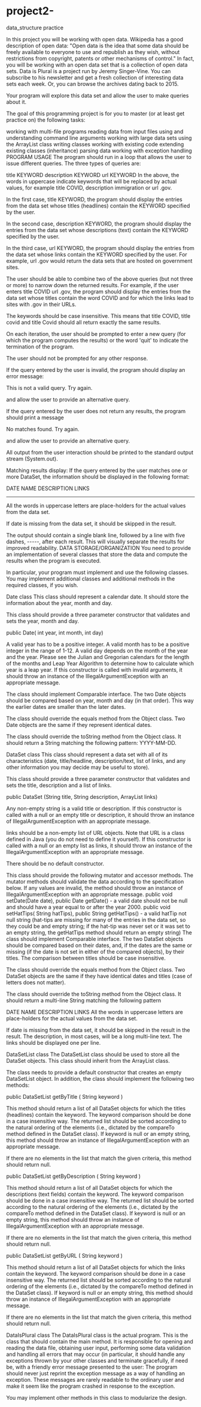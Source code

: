 # project2-
data_structure practice

In this project you will be working with open data. Wikipedia has a good description of open data: "Open data is the idea that some data should be freely available to everyone to use and republish as they wish, without restrictions from copyright, patents or other mechanisms of control." In fact, you will be working with an open data set that is a collection of open data sets. Data is Plural is a project run by Jeremy Singer-Vine. You can subscribe to his newsletter and get a fresh collection of interesting data sets each week. Or, you can browse the archives dating back to 2015.

Your program will explore this data set and allow the user to make queries about it.


The goal of this programming project is for you to master (or at least get practice on) the following tasks:

working with multi-file programs
reading data from input files
using and understanding command line arguments
working with large data sets
using the ArrayList class
writing classes
working with existing code
extending existing classes (inheritance)
parsing data
working with exception handling
PROGRAM USAGE
The program should run in a loop that allows the user to issue different queries. The three types of queries are:

title KEYWORD
description KEYWORD
url KEYWORD
In the above, the words in uppercase indicate keywords that will be replaced by actual values, for example title COVID, description immigration or url .gov.

In the first case, title KEYWORD, the program should display the entries from the data set whose titles (headlines) contain the KEYWORD specified by the user.

In the second case, description KEYWORD, the program should display the entries from the data set whose descriptions (text) contain the KEYWORD specified by the user.

In the third case, url KEYWORD, the program should display the entries from the data set whose links contain the KEYWORD specified by the user. For example, url .gov would return the data sets that are hosted on government sites.



The user should be able to combine two of the above queries (but not three or more) to narrow down the returned results. For example, if the user enters title COVID url .gov, the program should display the entries from the data set whose titles contain the word COVID and for which the links lead to sites with .gov in their URLs.



The keywords should be case insensitive. This means that title COVID, title covid and title Covid should all return exactly the same results.



On each iteration, the user should be prompted to enter a new query (for which the program computes the results) or the word 'quit' to indicate the termination of the program.

The user should not be prompted for any other response.

If the query entered by the user is invalid, the program should display an error message:

This is not a valid query. Try again.

and allow the user to provide an alternative query.

If the query entered by the user does not return any results, the program should print a message

No matches found. Try again.

and allow the user to provide an alternative query.



All output from the user interaction should be printed to the standard output stream (System.out).



Matching results display: If the query entered by the user matches one or more DataSet, the information should be displayed in the following format:

DATE
NAME
DESCRIPTION
LINKS

-----
All the words in uppercase letters are place-holders for the actual values from the data set.

If date is missing from the data set, it should be skipped in the result.

The output should contain a single blank line, followed by a line with five dashes, -----, after each result. This will visually separate the results for improved readability.
DATA STORAGE/ORGANIZATION
You need to provide an implementation of several classes that store the data and compute the results when the program is executed.

In particular, your program must implement and use the following classes. You may implement additional classes and additional methods in the required classes, if you wish.

Date class
This class should represent a calendar date. It should store the information about the year, month and day.

This class should provide a three parameter constructor that validates and sets the year, month and day.

public Date( int year, int month, int day)

A valid year has to be a positive integer. A valid month has to be a positive integer in the range of 1-12. A valid day depends on the month of the year and the year. Please see the Julian and Gregorian calendars for the length of the months and Leap Year Algorithm to determine how to calculate which year is a leap year. If this constructor is called with invalid arguments, it should throw an instance of the IllegalArgumentException with an appropriate message.

The class should implement Comparable<Date> interface. The two Date objects should be compared based on year, month and day (in that order). This way the earlier dates are smaller than the later dates.

The class should override the equals method from the Object class. Two Date objects are the same if they represent identical dates.

The class should override the toString method from the Object class. It should return a String matching the following pattern: YYYY-MM-DD.

DataSet class
This class should represent a data set with all of its characteristics (date, title/headline, description/text, list of links, and any other information you may decide may be useful to store).

This class should provide a three parameter constructor that validates and sets the title, description and a list of links.

public DataSet (String title, String description, ArrayList<URL> links)

Any non-empty string is a valid title or description. If this constructor is called with a null or an empty title or description, it should throw an instance of IllegalArgumentException with an appropriate message.

links should be a non-empty list of URL objects. Note that URL is a class defined in Java (you do not need to define it yourself). If this constructor is called with a null or an empty list as links, it should throw an instance of the IllegalArgumentException with an appropriate message.

There should be no default constructor.

This class should provide the following mutator and accessor methods. The mutator methods should validate the data according to the specification below. If any values are invalid, the method should throw an instance of IllegalArgumentException with an appropriate message.
public void setDate(Date date), public Date getDate() - a valid date should not be null and should have a year equal to or after the year 2000.
public void setHatTips( String hatTips), public String getHatTips() - a valid hatTip not null string (hat-tips are missing for many of the entries in the data set, so they could be and empty string; if the hat-tip was never set or it was set to an empty string, the getHatTips method should return an empty string)
The class should implement Comparable<DataSet> interface. The two DataSet objects should be compared based on their dates, and, if the dates are the same or missing (if the date is not set in either of the compared objects), by their titles. The comparison between titles should be case insensitive.

The class should override the equals method from the Object class. Two DataSet objects are the same if they have identical dates and titles (case of letters does not matter).

The class should override the toString method from the Object class. It should return a multi-line String matching the following pattern

  DATE
  NAME
  DESCRIPTION
  LINKS
All the words in uppercase letters are place-holders for the actual values from the data set.

If date is missing from the data set, it should be skipped in the result in the result. The description, in most cases, will be a long multi-line text. The links should be displayed one per line.

DataSetList class
The DataSetList class should be used to store all the DataSet objects. This class should inherit from the ArrayList<DataSet> class.

The class needs to provide a default constructor that creates an empty DataSetList object.
In addition, the class should implement the following two methods:

public DataSetList getByTitle ( String keyword )

This method should return a list of all DataSet objects for which the titles (headlines) contain the keyword. The keyword comparison should be done in a case insensitive way. The returned list should be sorted according to the natural ordering of the elements (i.e., dictated by the compareTo method defined in the DataSet class). If keyword is null or an empty string, this method should throw an instance of IllegalArgumentException with an appropriate message.

If there are no elements in the list that match the given criteria, this method should return null.

public DataSetList getByDescription ( String keyword )

This method should return a list of all DataSet objects for which the descriptions (text fields) contain the keyword. The keyword comparison should be done in a case insensitive way. The returned list should be sorted according to the natural ordering of the elements (i.e., dictated by the compareTo method defined in the DataSet class). If keyword is null or an empty string, this method should throw an instance of IllegalArgumentException with an appropriate message.

If there are no elements in the list that match the given criteria, this method should return null.

public DataSetList getByURL ( String keyword )

This method should return a list of all DataSet objects for which the links contain the keyword. The keyword comparison should be done in a case insensitive way. The returned list should be sorted according to the natural ordering of the elements (i.e., dictated by the compareTo method defined in the DataSet class). If keyword is null or an empty string, this method should throw an instance of IllegalArgumentException with an appropriate message.

If there are no elements in the list that match the given criteria, this method should return null.

DataIsPlural class
The DataIsPlural class is the actual program. This is the class that should contain the main method. It is responsible for opening and reading the data file, obtaining user input, performing some data validation and handling all errors that may occur (in particular, it should handle any exceptions thrown by your other classes and terminate gracefully, if need be, with a friendly error message presented to the user: The program should never just reprint the exception message as a way of handling an exception. These messages are rarely readable to the ordinary user and make it seem like the program crashed in response to the exception.

You may implement other methods in this class to modularize the design.
